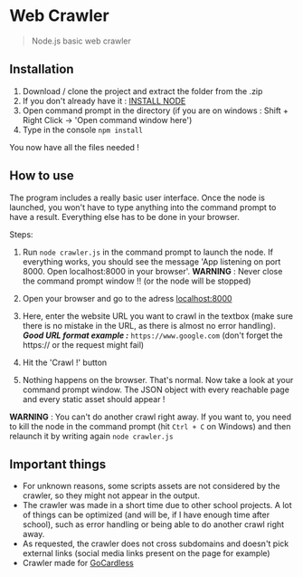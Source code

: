 # Web Crawler

> Node.js basic web crawler


## Installation

1. Download / clone the project and extract the folder from the .zip
2. If you don't already have it : [INSTALL NODE](https://nodejs.org/en/)
3. Open command prompt in the directory (if you are on windows : Shift + Right Click -> 'Open command window here')
4. Type in the console `npm install`

You now have all the files needed !

## How to use

The program includes a really basic user interface. Once the node is launched, you won't have to type anything into the command prompt to have a result. Everything else has to be done in your browser.

Steps:

1. Run `node crawler.js` in the command prompt to launch the node. If everything works, you should see the message 'App listening on port 8000. Open localhost:8000 in your browser'. __WARNING__ : Never close the command prompt window !! (or the node will be stopped)

2. Open your browser and go to the adress [localhost:8000](localhost:8000)

3. Here, enter the website URL you want to crawl in the textbox (make sure there is no mistake in the URL, as there is almost no error handling). ___Good URL format example :___ `https://www.google.com` (don't forget the https:// or the request might fail)

4. Hit the 'Crawl !' button

5. Nothing happens on the browser. That's normal. Now take a look at your command prompt window. The JSON object with every reachable page and every static asset should appear !

__WARNING__ : You can't do another crawl right away. If you want to, you need to kill the node in the command prompt (hit `Ctrl + C` on Windows) and then relaunch it by writing again `node crawler.js`

## Important things

- For unknown reasons, some scripts assets are not considered by the crawler, so they might not appear in the output.
- The crawler was made in a short time due to other school projects. A lot of things can be optimized (and will be, if I have enough time after school), such as error handling or being able to do another crawl right away.
- As requested, the crawler does not cross subdomains and doesn't pick external links (social media links present on the page for example)
- Crawler made for [GoCardless](https://www.gocardless.com)